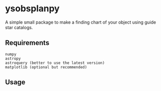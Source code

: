 # ysobsplanpy

A simple small package to make a finding chart of your object using guide star catalogs.

## Requirements
```
numpy
astropy
astroquery (better to use the latest version)
matplotlib (optional but recommended)
```

## Usage